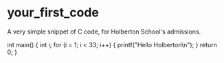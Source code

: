 # your_first_code
A very simple snippet of C code, for Holberton School's admissions.


int main()
{
  int i;
  for (i = 1; i < 33; i++)
  {
    printf("Hello Holberton\n");
  }
  return 0;
}
